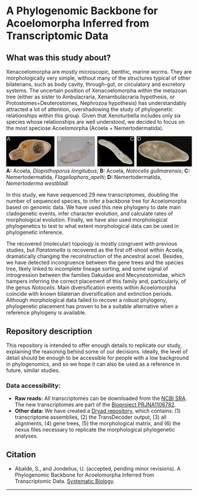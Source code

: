 # A Phylogenomic Backbone for Acoelomorpha Inferred from Transcriptomic Data
## What was this study about?
Xenacoelomorpha are mostly microscopic, benthic, marine worms. They are morphologically very simple, without many of the structures typical of other bilaterians, such as body cavity, through-gut, or circulatory and excretory systems. The uncertain position of Xenacoelomorpha within the metazoan tree (either as sister to Ambulacraria, Xenambulacraria hypothesis, or Protostomes+Deuterostomes, Nephrozoa hypothesis) has understandably attracted a lot of attention, overshadowing the study of phylogenetic relationships within this group. Given that Xenoturbella includes only six species whose relationships are well understood, we decided to focus on the most speciose Acoelomorpha (Acoela + Nemertodermatida). 

![image](https://github.com/saabalde/2024_Acoelomorpha_phylogenomics/blob/main/Acoelomorpha_photos.png)
**A:** Acoela, *Diopisthoporus longitubus*; **B:** Acoela, *Notocelis gullmarensis*; **C:** Nemertodermatida, *Flagellophora_apelti*; **D:** Nemertodermatida, *Nemertoderma westbladi*

In this study, we have sequenced 29 new transcriptomes, doubling the number of sequenced species, to infer a backbone tree for Acoelomorpha based on genomic data. We have used this new phylogeny to date main cladogenetic events, infer character evolution, and calculate rates of morphological evolution. Finally, we have also used morphological phylogenetics to test to what extent morphological data can be used in phylogenetic inference.

The recovered (molecular) topology is mostly congruent with previous studies, but *Paratomella* is recovered as the first off-shoot within Acoela, dramatically changing the reconstruction of the ancestral acoel. Besides, we have detected incongruence between the gene trees and the species tree, likely linked to incomplete lineage sorting, and some signal of introgression between the families Dakuidae and Mecynostomidae, which hampers inferring the correct placement of this family and, particularly, of the genus *Notocelis*. Main diversification events within Acoelomorpha coincide with known bilaterian diversification and extinction periods. Although morphological data failed to recover a robust phylogeny, phylogenetic placement has proven to be a suitable alternative when a reference phylogeny is available.

## Repository description
This repository is intended to offer enough details to replicate our study, explaining the reasoning behind some of our decisions. Ideally, the level of detail should be enough to be accessible for people with a low background in phylogenomics, and so we hope it can also be used as a reference in future, similar studies.

### Data accessibility:
<ul>
    <li><strong>Raw reads:</strong> All transcriptomes can be downloaded from the <a href="https://www.ncbi.nlm.nih.gov/sra/?term=xenacoelomorpha">NCBI SRA</a>. The new transcriptomes are part of the <a href="https://www.ncbi.nlm.nih.gov/bioproject/PRJNA1106782">Bioproject PRJNA1106782</a>.

  </li>
    <li><strong>Other data:</strong> We have created a <a href="https://datadryad.org/stash/share/-j295xDx5ENV04DAmF_IDdEvbUuE24jbi6t_Ug9FmNs
">Dryad repository</a>, which contains: (1) transcriptome assemblies, (2) the TransDecoder output, (3) all alignments, (4) gene trees, (5) the morphological matrix, and (6) the nexus files necessary to replicate the morphological phylogenetic analyses.
</ul>

## Citation
<ul>
  <li>Abalde, S., and Jondelius, U. (accepted, pending minor revisions). A Phylogenomic Backbone for Acoelomorpha Inferred from Transcriptomic Data. <a href="">Systematic Biology</a>.</li>
</ul>

---
